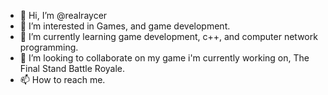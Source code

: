 - 👋 Hi, I’m @realraycer
- 👀 I’m interested in Games, and game development.
- 🌱 I’m currently learning game development, c++, and computer network programming.
- 💞️ I’m looking to collaborate on my game i'm currently working on, The Final Stand Battle Royale.
- 📫 How to reach me.
<!---

realraycer/realraycer is a ✨ special ✨ repository because its `README.md` (this file) appears on your GitHub profile.
You can click the Preview link to take a look at your changes.
--->

